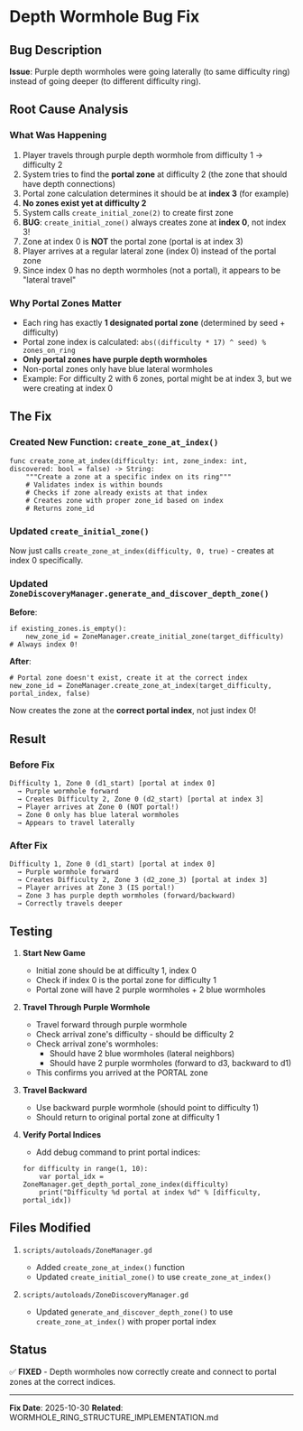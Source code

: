 # Depth Wormhole Bug Fix

## Bug Description
**Issue**: Purple depth wormholes were going laterally (to same difficulty ring) instead of going deeper (to different difficulty ring).

## Root Cause Analysis

### What Was Happening
1. Player travels through purple depth wormhole from difficulty 1 → difficulty 2
2. System tries to find the **portal zone** at difficulty 2 (the zone that should have depth connections)
3. Portal zone calculation determines it should be at **index 3** (for example)
4. **No zones exist yet at difficulty 2**
5. System calls `create_initial_zone(2)` to create first zone
6. **BUG**: `create_initial_zone()` always creates zone at **index 0**, not index 3!
7. Zone at index 0 is **NOT** the portal zone (portal is at index 3)
8. Player arrives at a regular lateral zone (index 0) instead of the portal zone
9. Since index 0 has no depth wormholes (not a portal), it appears to be "lateral travel"

### Why Portal Zones Matter
- Each ring has exactly **1 designated portal zone** (determined by seed + difficulty)
- Portal zone index is calculated: `abs((difficulty * 17) ^ seed) % zones_on_ring`
- **Only portal zones have purple depth wormholes**
- Non-portal zones only have blue lateral wormholes
- Example: For difficulty 2 with 6 zones, portal might be at index 3, but we were creating at index 0

## The Fix

### Created New Function: `create_zone_at_index()`
```gdscript
func create_zone_at_index(difficulty: int, zone_index: int, discovered: bool = false) -> String:
    """Create a zone at a specific index on its ring"""
    # Validates index is within bounds
    # Checks if zone already exists at that index
    # Creates zone with proper zone_id based on index
    # Returns zone_id
```

### Updated `create_initial_zone()`
Now just calls `create_zone_at_index(difficulty, 0, true)` - creates at index 0 specifically.

### Updated `ZoneDiscoveryManager.generate_and_discover_depth_zone()`
**Before**:
```gdscript
if existing_zones.is_empty():
    new_zone_id = ZoneManager.create_initial_zone(target_difficulty)  # Always index 0!
```

**After**:
```gdscript
# Portal zone doesn't exist, create it at the correct index
new_zone_id = ZoneManager.create_zone_at_index(target_difficulty, portal_index, false)
```

Now creates the zone at the **correct portal index**, not just index 0!

## Result

### Before Fix
```
Difficulty 1, Zone 0 (d1_start) [portal at index 0]
  → Purple wormhole forward
  → Creates Difficulty 2, Zone 0 (d2_start) [portal at index 3]
  → Player arrives at Zone 0 (NOT portal!)
  → Zone 0 only has blue lateral wormholes
  → Appears to travel laterally
```

### After Fix
```
Difficulty 1, Zone 0 (d1_start) [portal at index 0]
  → Purple wormhole forward  
  → Creates Difficulty 2, Zone 3 (d2_zone_3) [portal at index 3]
  → Player arrives at Zone 3 (IS portal!)
  → Zone 3 has purple depth wormholes (forward/backward)
  → Correctly travels deeper
```

## Testing

1. **Start New Game**
   - Initial zone should be at difficulty 1, index 0
   - Check if index 0 is the portal zone for difficulty 1
   - Portal zone will have 2 purple wormholes + 2 blue wormholes

2. **Travel Through Purple Wormhole**
   - Travel forward through purple wormhole
   - Check arrival zone's difficulty - should be difficulty 2
   - Check arrival zone's wormholes:
     - Should have 2 blue wormholes (lateral neighbors)
     - Should have 2 purple wormholes (forward to d3, backward to d1)
   - This confirms you arrived at the PORTAL zone

3. **Travel Backward**
   - Use backward purple wormhole (should point to difficulty 1)
   - Should return to original portal zone at difficulty 1

4. **Verify Portal Indices**
   - Add debug command to print portal indices:
   ```gdscript
   for difficulty in range(1, 10):
       var portal_idx = ZoneManager.get_depth_portal_zone_index(difficulty)
       print("Difficulty %d portal at index %d" % [difficulty, portal_idx])
   ```

## Files Modified

1. `scripts/autoloads/ZoneManager.gd`
   - Added `create_zone_at_index()` function
   - Updated `create_initial_zone()` to use `create_zone_at_index()`

2. `scripts/autoloads/ZoneDiscoveryManager.gd`
   - Updated `generate_and_discover_depth_zone()` to use `create_zone_at_index()` with proper portal index

## Status
✅ **FIXED** - Depth wormholes now correctly create and connect to portal zones at the correct indices.

---

**Fix Date**: 2025-10-30
**Related**: WORMHOLE_RING_STRUCTURE_IMPLEMENTATION.md

